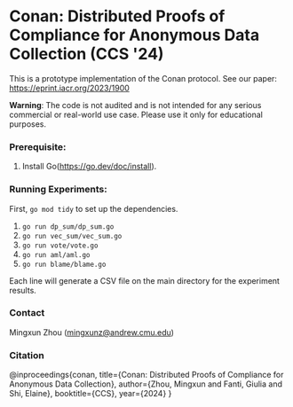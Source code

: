 # Conan: Distributed Proofs of Compliance for Anonymous Data Collection (CCS '24)

This is a prototype implementation of the Conan protocol. See our paper: https://eprint.iacr.org/2023/1900

**Warning**: The code is not audited and is not intended for any serious commercial or real-world use case. Please use it only for educational purposes.

### Prerequisite:
1. Install Go(https://go.dev/doc/install).

### Running Experiments:

First, `go mod tidy` to set up the dependencies.

1. `go run dp_sum/dp_sum.go`
2. `go run vec_sum/vec_sum.go`
3. `go run vote/vote.go`
4. `go run aml/aml.go`
5. `go run blame/blame.go`

Each line will generate a CSV file on the main directory for the experiment results.

### Contact

Mingxun Zhou (mingxunz@andrew.cmu.edu)

### Citation

@inproceedings{conan,
  title={Conan: Distributed Proofs of Compliance for Anonymous Data Collection},
  author={Zhou, Mingxun and Fanti, Giulia and Shi, Elaine},
  booktitle={CCS},
  year={2024}
}


